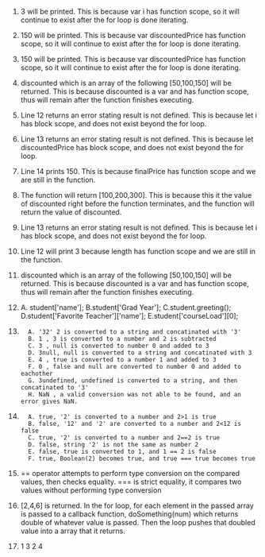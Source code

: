 1. 3 will be printed. This is because var i has function scope, so it will continue to exist after the for loop is done iterating.
2. 150 will be printed. This is because var discountedPrice has function scope, so it will continue to exist after the for loop is done iterating.
3. 150 will be printed. This is because var discountedPrice has function scope, so it will continue to exist after the for loop is done iterating.
4. discounted which is an array of the following [50,100,150] will be returned. This is because discounted is a var and has function scope, thus will remain after the function finishes executing.
5. Line 12 returns an error stating result is not defined. This is because let i has block scope, and does not exist beyond the for loop.
6.  Line 13 returns an error stating result is not defined. This is because let discountedPrice has block scope, and does not exist beyond the for loop.
7.   Line 14 prints 150. This is because finalPrice has function scope and we are still in the function.
8.   The function will return [100,200,300]. This is because this it the value of discounted right before the function terminates, and the function will return the value of discounted.
9.   Line 13 returns an error stating result is not defined. This is because let i has block scope, and does not exist beyond the for loop.
10.  Line 12 will print 3 because length has function scope and we are still in the function.
11.  discounted which is an array of the following [50,100,150] will be returned. This is because discounted is a var and has function scope, thus will remain after the function finishes executing.
12.  A. student['name'];
        B.student['Grad Year'];
        C.student.greeting();
        D.student['Favorite Teacher']['name'];
        E.student['courseLoad'][0];
13.       A. '32' 2 is converted to a string and concatinated with '3'
          B. 1 , 3 is converted to a number and 2 is subtracted
          C. 3 , null is converted to number 0 and added to 3
          D. 3null, null is converted to a string and concatinated with 3
          E. 4 , true is converted to a number 1 and added to 3
          F. 0 , false and null are converted to number 0 and added to eachother
          G. 3undefined, undefined is converted to a string, and then concatinated to '3'
          H. NaN , a valid conversion was not able to be found, and an error gives NaN.
14.       A. true, '2' is converted to a number and 2>1 is true
          B. false, '12' and '2' are converted to a number and 2<12 is false
          C. true, '2' is converted to a number and 2==2 is true
          D. false, string '2' is not the same as number 2 
          E. false, true is converted to 1, and 1 == 2 is false
          F. true, Boolean(2) becomes true, and true === true becomes true
15. == operator attempts to perform type conversion on the compared values, then checks equality. === is strict equality, it compares two values without performing type conversion

17. [2,4,6] is returned. In the for loop, for each element in the passed array is passed to a callback function, doSomething(num) which returns double of whatever value is passed. Then the loop pushes that doubled value into a array that it returns.
19. 1 3 2 4